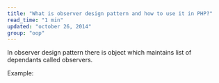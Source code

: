 ```yaml
---
title: "What is observer design pattern and how to use it in PHP?"
read_time: "1 min"
updated: "october 26, 2014"
group: "oop"
---
```


In observer design pattern there is object which maintains list of dependants called observers.

Example:
